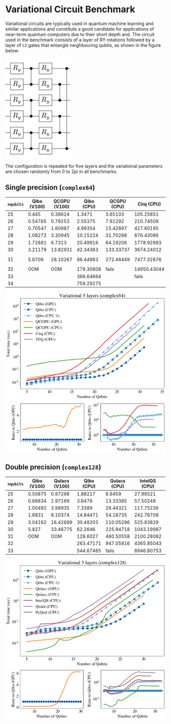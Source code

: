 # Variational Circuit Benchmark

Variational circuits are typically used in quantum machine learning and similar
applications and constitute a good candidate for applications of near-term
quantum computers due to their short depth and.
The circuit used in the benchmark consists of a layer of RY rotations followed
by a layer of ``CZ`` gates that entangle neighbouring qubits, as shown in the
figure below:

![var5-circuit](../images/varcircuit.png)

The configuration is repeated for five layers and the variational parameters
are chosen randomly from 0 to 2pi in all benchmarks.


## Single precision (`complex64`)

`nqubits` | Qibo (V100) | QCGPU (V100) | Qibo (CPU) | QCGPU (CPU) | Cirq (CPU) | TFQ (CPU)
-- | -- | -- | -- | -- | -- | --
25 | 0.445 | 0.38624 | 1.3471 | 3.65103 | 105.25651 | 11.3111
26 | 0.54765 | 0.79253 | 2.55375 | 7.61292 | 210.74509 | 25.81774
27 | 0.70547 | 1.60987 | 4.99354 | 15.42897 | 427.60195 | 48.05409
28 | 1.08272 | 3.30945 | 10.15224 | 31.70288 | 876.43086 | 107.95146
29 | 1.72881 | 6.7313 | 20.49916 | 64.19206 | 1778.92683 | 204.5487
30 | 3.21179 | 13.82931 | 42.34363 | 133.33737 | 3674.24012 | 454.36985
31 | 5.8706 | 28.10267 | 86.44963 | 272.46449 | 7477.32876 | core dumped
32 | OOM    | OOM      | 179.30808 | fails   | 14950.43044 |
33 |         |         | 366.64664 |         | fails       |
34 |         |         | 759.29275 |         |         |

![var5-c64](../images/var5layer_c64.png)


## Double precision (`complex128`)

`nqubits` | Qibo (V100) | Qulacs (V100) | Qibo (CPU) | Qulacs (CPU) | IntelQS (CPU) | Qiskit (CPU) | PyQuil (CPU)
-- | -- | -- | -- | -- | -- | -- | --
25 | 0.50875 | 0.97298 | 1.88217 | 6.6459 | 27.96521 | 265.69477 | 99.8847
26 | 0.68834 | 1.97169 | 3.6478 | 13.33385 | 57.50249 | 533.14815 | 207.44335
27 | 1.00492 | 3.98935 | 7.3389 | 26.44321 | 117.75236 | 1067.66561 | 421.39925
28 | 1.6831 | 8.10374 | 14.84471 | 54.18735 | 242.76708 | 2146.48768 | 869.36062
29 | 3.04162 | 16.42699 | 30.48203 | 110.05296 | 525.83829 | 4275.40255 | fails
30 | 5.827   | 33.46775 | 62.2646 | 225.94718 | 1043.19987 | 9324.27692 |
31 | OOM     | OOM      | 128.6027 | 460.50558 | 2100.28082 | fails     |
32 |         |          | 263.47171 | 947.05816 | 4365.85043 |         |
33 |         |          | 544.67465 | fails     | 8946.80753 |         |

![var5-c128](../images/var5layer_c128.png)
